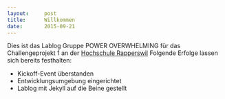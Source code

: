 ```yaml
---
layout:     post
title:      Willkommen
date:       2015-09-21
---
```


Dies ist das Lablog Gruppe POWER OVERWHELMING für das Challengeprojekt 1 an der [Hochschule Rapperswil](http://www.hsr.ch)
Folgende Erfolge lassen sich bereits festhalten:

* Kickoff-Event überstanden
* Entwicklungsumgebung eingerichtet
* Lablog mit Jekyll auf die Beine gestellt
